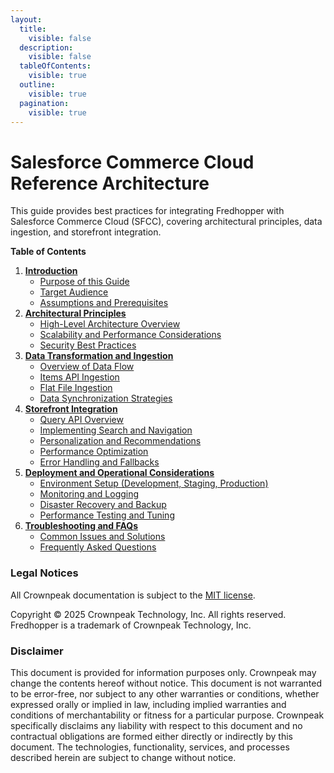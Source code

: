 ```yaml
---
layout:
  title:
    visible: false
  description:
    visible: false
  tableOfContents:
    visible: true
  outline:
    visible: true
  pagination:
    visible: true
---
```


# Salesforce Commerce Cloud Reference Architecture

This guide provides best practices for integrating Fredhopper with Salesforce Commerce Cloud (SFCC), covering architectural principles, data ingestion, and storefront integration.

**Table of Contents**

1. [**Introduction**](fhr-salesforce-commerce-cloud/introduction/)
   * [Purpose of this Guide](fhr-salesforce-commerce-cloud/introduction/#purpose-of-this-guide)
   * [Target Audience](fhr-salesforce-commerce-cloud/introduction/#target-audience)
   * [Assumptions and Prerequisites](fhr-salesforce-commerce-cloud/introduction/#assumptions-and-prerequisites)
2. [**Architectural Principles**](fhr-salesforce-commerce-cloud/architectural-principles/)
   * [High-Level Architecture Overview](fhr-salesforce-commerce-cloud/architectural-principles/#high-level-architecture-overview)
   * [Scalability and Performance Considerations](fhr-salesforce-commerce-cloud/architectural-principles/#scalability-and-performance-considerations)
   * [Security Best Practices](fhr-salesforce-commerce-cloud/architectural-principles/#security-best-practices)
3. [**Data Transformation and Ingestion**](fhr-salesforce-commerce-cloud/data-transformation-and-ingestion/)
   * [Overview of Data Flow](fhr-salesforce-commerce-cloud/data-transformation-and-ingestion/#overview-of-data-flow)
   * [Items API Ingestion](fhr-salesforce-commerce-cloud/data-transformation-and-ingestion/#items-api-ingestion)
   * [Flat File Ingestion](fhr-salesforce-commerce-cloud/data-transformation-and-ingestion/#flat-file-ingestion)
   * [Data Synchronization Strategies](fhr-salesforce-commerce-cloud/data-transformation-and-ingestion/#data-synchronization-strategies)
4. [**Storefront Integration**](fhr-salesforce-commerce-cloud/storefront-integration/)
   * [Query API Overview](fhr-salesforce-commerce-cloud/storefront-integration/)
   * [Implementing Search and Navigation](fhr-salesforce-commerce-cloud/storefront-integration/#implementing-search-and-navigation)
   * [Personalization and Recommendations](fhr-salesforce-commerce-cloud/storefront-integration/#personalization-and-recommendations)
   * [Performance Optimization](fhr-salesforce-commerce-cloud/storefront-integration/#performance-optimization)
   * [Error Handling and Fallbacks](fhr-salesforce-commerce-cloud/storefront-integration/#error-handling-and-fallbacks)
5. [**Deployment and Operational Considerations**](fhr-salesforce-commerce-cloud/deployment-and-operational-considerations/)
   * [Environment Setup (Development, Staging, Production)](fhr-salesforce-commerce-cloud/deployment-and-operational-considerations/#environment-setup-development-staging-production)
   * [Monitoring and Logging](fhr-salesforce-commerce-cloud/deployment-and-operational-considerations/#monitoring-and-logging)
   * [Disaster Recovery and Backup](fhr-salesforce-commerce-cloud/deployment-and-operational-considerations/#disaster-recovery-and-backup)
   * [Performance Testing and Tuning](fhr-salesforce-commerce-cloud/deployment-and-operational-considerations/#performance-testing-and-tuning)
6. [**Troubleshooting and FAQs**](fhr-salesforce-commerce-cloud/troubleshooting-and-faqs/)
   * [Common Issues and Solutions](fhr-salesforce-commerce-cloud/troubleshooting-and-faqs/#common-issues-and-solutions)
   * [Frequently Asked Questions](fhr-salesforce-commerce-cloud/troubleshooting-and-faqs/#frequently-asked-questions)

### Legal Notices

All Crownpeak documentation is subject to the [MIT license](https://github.com/Crownpeak/fhr-client-proxy?tab=MIT-1-ov-file).

Copyright © 2025 Crownpeak Technology, Inc. All rights reserved. Fredhopper is a trademark of Crownpeak Technology, Inc.

### Disclaimer

This document is provided for information purposes only. Crownpeak may change the contents hereof without notice. This document is not warranted to be error-free, nor subject to any other warranties or conditions, whether expressed orally or implied in law, including implied warranties and conditions of merchantability or fitness for a particular purpose. Crownpeak specifically disclaims any liability with respect to this document and no contractual obligations are formed either directly or indirectly by this document. The technologies, functionality, services, and processes described herein are subject to change without notice.
